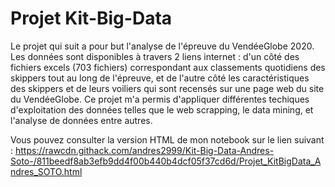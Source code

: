 # Projet Kit-Big-Data

Le projet qui suit a pour but l'analyse de l'épreuve du VendéeGlobe 2020. Les données sont disponibles à travers 2 liens internet : d'un côté des fichiers excels (703 fichiers) correspondant aux classements quotidiens des skippers tout au long de l'épreuve, et de l'autre côté les caractéristiques des skippers et de leurs voiliers qui sont recensés sur une page web du site du VendéeGlobe. Ce projet m'a permis d'appliquer différentes techiques d'exploitation des données telles que le web scrapping, le data mining, et l'analyse de données entre autres.

Vous pouvez consulter la version HTML de mon notebook sur le lien suivant : 
https://rawcdn.githack.com/andres2999/Kit-Big-Data-Andres-Soto-/811beedf8ab3efb9dd4f00b440b4dcf05f37cd6d/Projet_KitBigData_Andres_SOTO.html
